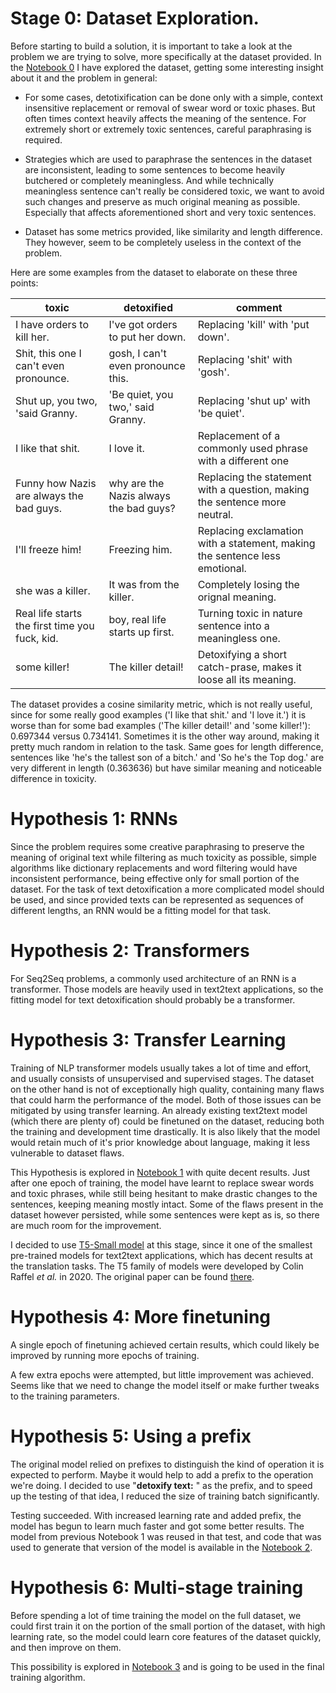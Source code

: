 # Stage 0: Dataset Exploration.

Before starting to build a solution, it is important to take a look at the problem we are trying to solve, more specifically at the dataset provided. In the [Notebook 0](../notebooks/0%20-%20Playing%20with%20the%20dataset.ipynb) I have explored the dataset, getting some interesting insight about it and the problem in general:

- For some cases, detotixification can be done only with a simple, context insensitive replacement or removal of swear word or toxic phases. But often times context heavily affects the meaning of the sentence. For extremely short or extremely toxic sentences, careful paraphrasing is required. 

- Strategies which are used to paraphrase the sentences in the dataset are inconsistent, leading to some sentences to become heavily butchered or completely meaningless. And while technically meaningless sentence can't really be considered toxic, we want to avoid such changes and preserve as much original meaning as possible. Especially that affects aforementioned short and very toxic sentences.

- Dataset has some metrics provided, like similarity and length difference. They however, seem to be completely useless in the context of the problem.

Here are some examples from the dataset to elaborate on these three points:

| toxic | detoxified | comment |
| ---- | ----- | ----- |
| I have orders to kill her. | I've got orders to put her down. | Replacing 'kill' with 'put down'. |
| Shit, this one I can't even pronounce.  | gosh, I can't even pronounce this. | Replacing 'shit' with 'gosh'. |
| Shut up, you two, 'said Granny.  | 'Be quiet, you two,' said Granny. | Replacing 'shut up' with 'be quiet'. |
| I like that shit.  | I love it. | Replacement of a commonly used phrase with a different one |
| Funny how Nazis are always the bad guys. | why are the Nazis always the bad guys? | Replacing the statement with a question, making the sentence more neutral. |
| I'll freeze him!  | Freezing him. | Replacing exclamation with a statement, making the sentence less emotional. |
| she was a killer.  | It was from the killer. | Completely losing the orignal meaning. |
| Real life starts the first time you fuck, kid.  | boy, real life starts up first. | Turning toxic in nature sentence into a meaningless one. |
| some killer! 	| The killer detail! | Detoxifying a short catch-prase, makes it loose all its meaning. |

The dataset provides a cosine similarity metric, which is not really useful, since for some really good examples ('I like that shit.' and 'I love it.') it is worse than for some bad examples ('The killer detail!' and 'some killer!'): 0.697344 versus 0.734141. Sometimes it is the other way around, making it pretty much random in relation to the task. Same goes for length difference, sentences like 'he's the tallest son of a bitch.' and 'So he's the Top dog.' are very different in length (0.363636) but have similar meaning and noticeable difference in toxicity.

# Hypothesis 1: RNNs

Since the problem requires some creative paraphrasing to preserve the meaning of original text while filtering as much toxicity as possible, simple algorithms like dictionary replacements and word filtering would have inconsistent performance, being effective only for small portion of the dataset. For the task of text detoxification a more complicated model should be used, and since provided texts can be represented as sequences of different lengths, an RNN would be a fitting model for that task.

# Hypothesis 2: Transformers

For Seq2Seq problems, a commonly used architecture of an RNN is a transformer. Those models are heavily used in text2text applications, so the fitting model for text detoxification should probably be a transformer.

# Hypothesis 3: Transfer Learning

Training of NLP transformer models usually takes a lot of time and effort, and usually consists of unsupervised and supervised stages. The dataset on the other hand is not of exceptionally high quality, containing many flaws that could harm the performance of the model. Both of those issues can be mitigated by using transfer learning. An already existing text2text model (which there are plenty of) could be finetuned on the dataset, reducing both the training and development time drastically. It is also likely that the model would retain much of it's prior knowledge about language, making it less vulnerable to dataset flaws.

This Hypothesis is explored in [Notebook 1](../notebooks/1%20-%20Exploration%20of%20existing%20solution.ipynb) with quite decent results. Just after one epoch of training, the model have learnt to replace swear words and toxic phrases, while still being hesitant to make drastic changes to the sentences, keeping meaning mostly intact. Some of the flaws present in the dataset however persisted, while some sentences were kept as is, so there are much room for the improvement.

I decided to use [T5-Small model](https://huggingface.co/t5-small) at this stage, since it one of the smallest pre-trained models for text2text applications, which has decent results at the translation tasks. The T5 family of models were developed by Colin Raffel *et al.* in 2020. The original paper can be found [there](https://jmlr.org/papers/volume21/20-074/20-074.pdf).

# Hypothesis 4: More finetuning

A single epoch of finetuning achieved certain results, which could likely be improved by running more epochs of training.

A few extra epochs were attempted, but little improvement was achieved. Seems like that we need to change the model itself or make further tweaks to the training parameters.

# Hypothesis 5: Using a prefix

The original model relied on prefixes to distinguish the kind of operation it is expected to perform. Maybe it would help to add a prefix to the operation we're doing. I decided to use "**detoxify text:** " as the prefix, and to speed up the testing of that idea, I reduced the size of training batch significantly.

Testing succeeded. With increased learning rate and added prefix, the model has begun to learn much faster and got some better results. The model from previous Notebook 1 was reused in that test, and code that was used to generate that version of the model is available in the [Notebook 2](../notebooks/2%20-%20More_finetuning.ipynb).

# Hypothesis 6: Multi-stage training

Before spending a lot of time training the model on the full dataset, we could first train it on the portion of the small portion of the dataset, with high learning rate, so the model could learn core features of the dataset quickly, and then improve on them.

This possibility is explored in [Notebook 3](../notebooks/3%20-%20Multi-stage%20training.ipynb) and is going to be used in the final training algorithm.